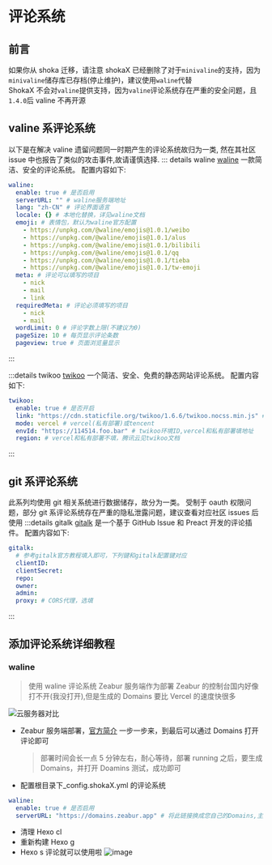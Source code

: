 # 评论系统

## 前言

如果你从 shoka 迁移，请注意 shokaX 已经删除了对于`minivaline`的支持，因为`minivaline`储存库已存档(停止维护)，建议使用`waline`代替 \
ShokaX 不会对`valine`提供支持，因为`valine`评论系统存在严重的安全问题，且`1.4.0`后 valine 不再开源

## valine 系评论系统

以下是在解决 valine 遗留问题同一时期产生的评论系统故归为一类, 然在其社区 issue 中也报告了类似的攻击事件,故请谨慎选择.
::: details waline
[waline](https://waline.js.org/) 一款简洁、安全的评论系统。
配置内容如下:

```yaml
waline:
  enable: true # 是否启用
  serverURL: "" # waline服务端地址
  lang: "zh-CN" # 评论界面语言
  locale: {} # 本地化替换，详见waline文档
  emoji: # 表情包，默认为waline官方配置
    - https://unpkg.com/@waline/emojis@1.0.1/weibo
    - https://unpkg.com/@waline/emojis@1.0.1/alus
    - https://unpkg.com/@waline/emojis@1.0.1/bilibili
    - https://unpkg.com/@waline/emojis@1.0.1/qq
    - https://unpkg.com/@waline/emojis@1.0.1/tieba
    - https://unpkg.com/@waline/emojis@1.0.1/tw-emoji
  meta: # 评论可以填写的项目
    - nick
    - mail
    - link
  requiredMeta: # 评论必须填写的项目
    - nick
    - mail
  wordLimit: 0 # 评论字数上限(不建议为0)
  pageSize: 10 # 每页显示评论条数
  pageview: true # 页面浏览量显示
```

:::

:::details twikoo
[twikoo](https://twikoo.js.org) 一个简洁、安全、免费的静态网站评论系统。
配置内容如下:

```yaml
twikoo:
  enable: true # 是否开启
  link: "https://cdn.staticfile.org/twikoo/1.6.6/twikoo.nocss.min.js" # twikoo 前端js地址，替换CDN或升级可改
  mode: vercel # vercel(私有部署)或tencent
  envId: "https://114514.foo.bar" # twikoo环境ID,vercel和私有部署填地址
  region: # vercel和私有部署不填，腾讯云见twikoo文档
```

:::

## git 系评论系统

此系列均使用 git 相关系统进行数据储存，故分为一类。
受制于 oauth 权限问题，部分 git 系评论系统存在严重的隐私泄露问题，建议查看对应社区 issues 后使用
:::details gitalk
[gitalk](https://github.com/gitalk/gitalk/blob/master/readme-cn.md) 是一个基于 GitHub Issue 和 Preact 开发的评论插件。
配置内容如下:

```yaml
gitalk:
  # 参考gitalk官方教程填入即可，下列键和gitalk配置键对应
  clientID:
  clientSecret:
  repo:
  owner:
  admin:
  proxy: # CORS代理，选填
```

:::

## 添加评论系统详细教程

### waline

> 使用 waline 评论系统 Zeabur 服务端作为部署
> Zeabur 的控制台国内好像打不开(我没打开),但是生成的 Domains 要比 Vercel 的速度快很多

![云服务器对比](https://github.com/foryouos/shokaX-docs/assets/58133210/882899f3-5050-4b61-ace9-5ea6933a9217 "来源Twikoo文档对各服务器的对比")

- Zeabur 服务端部署，[官方简介](https://waline.js.org/guide/deploy/zeabur.html) 一步一步来，到最后可以通过 Domains 打开评论即可

  > 部署时间会长一点 5 分钟左右，耐心等待，部署 running 之后，要生成 Domains，并打开 Doamins 测试，成功即可

- 配置根目录下\_config.shokaX.yml 的评论系统

```yaml
waline:
  enable: true # 是否启用
  serverURL: "https://domains.zeabur.app" # 将此链接换成您自己的Domains,主页链接后面不能加 /  会出错
```

- 清理 Hexo cl
- 重新构建 Hexo g
- Hexo s 评论就可以使用啦
  ![image](https://github.com/foryouos/shokaX-docs/assets/58133210/7c2ab393-96f1-4cce-95cc-0017e9981026)
